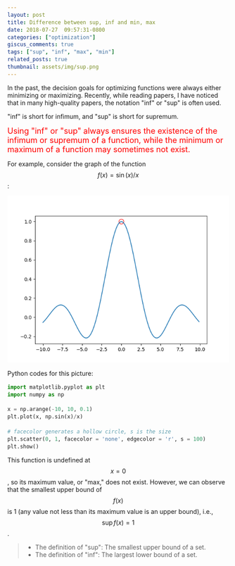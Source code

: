 ```yaml
---
layout: post
title: Difference between sup, inf and min, max
date: 2018-07-27  09:57:31-0800
categories: ["optimization"]
giscus_comments: true
tags: ["sup", "inf", "max", "min"]
related_posts: true
thumbnail: assets/img/sup.png
---
```


In the past, the decision goals for optimizing functions were always either minimizing or maximizing. Recently, while reading papers, I have noticed that in many high-quality papers, the notation "inf" or "sup" is often used.

"inf" is short for infimum, and "sup" is short for supremum.

<font color=red size=4>Using "inf" or "sup" always ensures the existence of the infimum or supremum of a function, while the minimum or maximum of a function may sometimes not exist.
</font>

For example, consider the graph of the function $$f(x)=\sin(x)/x$$:

<p align="center">
  <img src="https://raw.githubusercontent.com/RobinChen121/robinchen121.github.io/master/assets/img/sup.png" />
</p>

Python codes for this picture:

```python
import matplotlib.pyplot as plt
import numpy as np

x = np.arange(-10, 10, 0.1)
plt.plot(x, np.sin(x)/x)

# facecolor generates a hollow circle, s is the size
plt.scatter(0, 1, facecolor = 'none', edgecolor = 'r', s = 100)
plt.show()

```

This function is undefined at $$x=0$$, so its maximum value, or "max," does not exist. However, we can observe that the smallest upper bound of $$f(x)$$ is 1 (any value not less than its maximum value is an upper bound), i.e., $$\sup f(x)=1$$.

> - The definition of "sup": The smallest upper bound of a set.
> - The definition of "inf": The largest lower bound of a set.
